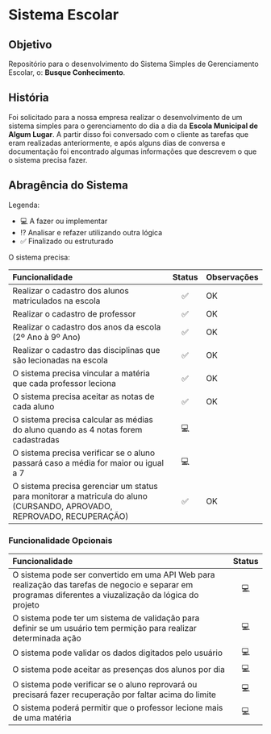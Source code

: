 # Sistema Escolar

## Objetivo

Repositório para o desenvolvimento do Sistema Simples de Gerenciamento Escolar, o: **Busque Conhecimento**.

## História

Foi solicitado para a nossa empresa realizar o desenvolvimento de um sistema simples para o gerenciamento do dia a dia da **Escola Municipal de Algum Lugar**. A partir disso foi conversado com o cliente as tarefas que eram realizadas anteriormente, e após alguns dias de conversa e documentação foi encontrado algumas informações que descrevem o que o sistema precisa fazer.

## Abragência do Sistema

Legenda:
- 💻 A fazer ou implementar
- ⁉ Analisar e refazer utilizando outra lógica
- ✅ Finalizado ou estruturado

O sistema precisa:

Funcionalidade | Status       |Observações
:--------------|:------------:|:----------
Realizar o cadastro dos alunos matriculados na escola | ✅ | OK
Realizar o cadastro de professor | ✅ | OK
Realizar o cadastro dos anos da escola (2º Ano à 9º Ano) | ✅ | OK
Realizar o cadastro das disciplinas que são lecionadas na escola | ✅ | OK
O sistema precisa vincular a matéria que cada professor leciona | ✅ | OK
O sistema precisa aceitar as notas de cada aluno | ✅ | OK
O sistema precisa calcular as médias do aluno quando as 4 notas forem cadastradas | 💻
O sistema precisa verificar se o aluno passará caso a média for maior ou igual a 7 | 💻
O sistema precisa gerenciar um status para monitorar a matricula do aluno (CURSANDO, APROVADO, REPROVADO, RECUPERAÇÃO) | ✅ | OK

### Funcionalidade Opcionais

Funcionalidade | Status
:--------------|:------------:
O sistema pode ser convertido em uma API Web para realização das tarefas de negocio e separar em programas diferentes a viuzalização da lógica do projeto | 💻
O sistema pode ter um sistema de validação para definir se um usuário tem permição para realizar determinada ação | 💻
O sistema pode validar os dados digitados pelo usuário | 💻
O sistema pode aceitar as presenças dos alunos por dia | 💻
O sistema pode verificar se o aluno reprovará ou precisará fazer recuperação por faltar acima do limite | 💻
O sistema poderá permitir que o professor lecione mais de uma matéria | 💻

